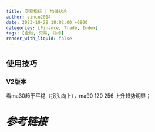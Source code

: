 ```yaml
---
title: 交易指标 | 均线粘合
author: since2014
date: 2023-10-28 18:02:00 +0800
categories: [Finance, Trade, Index]
tags: [金融, 交易, 指标]
render_with_liquid: false
---
```


## 使用技巧

### V2版本

看ma30趋于平稳（拐头向上），ma90 120 256 上升趋势明显；

# *参考链接*

